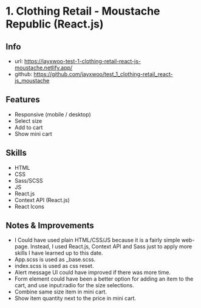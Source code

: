# 1. Clothing Retail - Moustache Republic (React.js)
## Info
- url: https://jayxwoo-test-1-clothing-retail-react-js-moustache.netlify.app/
- github: https://github.com/jayxwoo/test_1_clothing-retail_react-js_moustache

## Features
- Responsive (mobile / desktop)
- Select size
- Add to cart
- Show mini cart

## Skills
- HTML
- CSS
- Sass/SCSS
- JS
- React.js
- Context API (React.js)
- React Icons

## Notes & Improvements
- I Could have used plain HTML/CSS/JS because it is a fairly simple web-page. Instead, I used React.js, Context API and Sass just to apply more skills I have learned up to this date.
- App.scss is used as _base.scss.
- index.scss is used as css reset.
- Alert message UI could have improved if there was more time.
- Form element could have been a better option for adding an item to the cart, and use input:radio for the size selections.
- Combine same size item in mini cart.
- Show item quantity next to the price in mini cart.